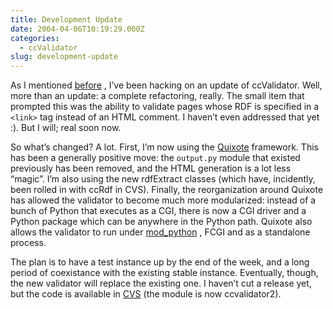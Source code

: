 ```yaml
---
title: Development Update
date: 2004-04-06T10:19:29.000Z
categories:
  - ccValidator
slug: development-update
---
```

As I mentioned [before][1] , I’ve been hacking on an update of ccValidator. Well, more than an update: a complete refactoring, really. The small item that prompted this was the ability to validate pages whose RDF is specified in a `<link>` tag instead of an HTML comment. I haven’t even addressed that yet :). But I will; real soon now.

So what’s changed? A lot. First, I’m now using the [Quixote][2]  framework. This has been a generally positive move: the `output.py` module that existed previously has been removed, and the HTML generation is a lot less “magic”. I’m also using the new rdfExtract classes (which have, incidently, been rolled in with ccRdf in CVS). Finally, the reorganization around Quixote has allowed the validator to become much more modularized: instead of a bunch of Python that executes as a CGI, there is now a CGI driver and a Python package which can be anywhere in the Python path. Quixote also allows the validator to run under [mod_python][3] , FCGI and as a standalone process.

The plan is to have a test instance up by the end of the week, and a long period of coexistance with the existing stable instance. Eventually, though, the new validator will replace the existing one. I haven’t cut a release yet, but the code is available in [CVS][4]  (the module is now ccvalidator2).



 [1]: http://www.yergler.net/averages/archives/2004/03/30/ccvalidator_refactoring
 [2]: http://mems-exchange.org/software/quixote
 [3]: http://www.modpython.org/
 [4]: http://yergler.net/cvs/viewcvs.cgi/ccvalidator2/
